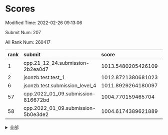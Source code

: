 # Scores

Modified Time: 2022-02-26 09:13:06

Submit Num: 207

All Rank Num: 260417

| rank |               submit               |       score        |       sigma        | pk_num |
| :--- | :--------------------------------- | :----------------- | :----------------- | :----- |
| 1    | cpp.21_12_24.submission-2b2ea0d7   | 1013.5480205426109 | 0.7902134126238014 | 5034   |
| 2    | jsonzb.test.test_1                 | 1012.8721380681023 | 0.8209561571863535 | 5028   |
| 6    | jsonzb.test.submission_level_4     | 1011.8929264180097 | 0.796342160499815  | 5036   |
| 57   | cpp.2022_01_09.submission-816672bd | 1004.770159465704  | 0.7182456711636109 | 5033   |
| 58   | cpp.2022_01_09.submission-5b0e3de2 | 1004.6174389621889 | 0.7097487968711088 | 5032   |


<details>
<summary>全部</summary>

| rank |                 submit                 |       score        |       sigma        | pk_num |
| :--- | :------------------------------------- | :----------------- | :----------------- | :----- |
| 1    | cpp.21_12_24.submission-2b2ea0d7       | 1013.5480205426109 | 0.7902134126238014 | 5034   |
| 2    | jsonzb.test.test_1                     | 1012.8721380681023 | 0.8209561571863535 | 5028   |
| 3    | gobigger.level_3.submission_level_3_4  | 1012.1804976508212 | 0.7801420276064903 | 5034   |
| 4    | gobigger.level_3.submission_level_3_21 | 1012.1713440397559 | 0.7699567302445647 | 5028   |
| 5    | gobigger.level_3.submission_level_3_27 | 1012.1086668506143 | 0.7870400363706253 | 5031   |
| 6    | jsonzb.test.submission_level_4         | 1011.8929264180097 | 0.796342160499815  | 5036   |
| 7    | gobigger.level_3.submission_level_3_48 | 1011.5644007154197 | 0.7641254024418161 | 5035   |
| 8    | gobigger.level_3.submission_level_3_47 | 1011.5502597920512 | 0.7851779294256868 | 5034   |
| 9    | gobigger.level_3.submission_level_3_14 | 1011.3902646781502 | 0.7923626983923867 | 5037   |
| 10   | gobigger.level_3.submission_level_3_18 | 1011.3413066430599 | 0.7762756277804387 | 5036   |
| 11   | gobigger.level_3.submission_level_3_17 | 1011.3106952282744 | 0.7836484778429103 | 5038   |
| 12   | gobigger.level_3.submission_level_3_31 | 1011.0894483273436 | 0.7741174904446355 | 5032   |
| 13   | gobigger.level_3.submission_level_3_13 | 1010.9505805304502 | 0.7559222363201501 | 5036   |
| 14   | gobigger.level_3.submission_level_3_49 | 1010.938612352385  | 0.7539882727139641 | 5032   |
| 15   | gobigger.level_3.submission_level_3_2  | 1010.9128151123452 | 0.7745435026975958 | 5030   |
| 16   | gobigger.level_3.submission_level_3_8  | 1010.7791039384148 | 0.7543560851455997 | 5036   |
| 17   | gobigger.level_3.submission_level_3_12 | 1010.7519925332803 | 0.7882900508022674 | 5032   |
| 18   | gobigger.level_3.submission_level_3_35 | 1010.7488560746906 | 0.759703397351688  | 5032   |
| 19   | gobigger.level_3.submission_level_3_25 | 1010.6598458354605 | 0.770831524136811  | 5028   |
| 20   | gobigger.level_3.submission_level_3_5  | 1010.4326349950762 | 0.7605572883735183 | 5035   |
| 21   | gobigger.level_3.submission_level_3_37 | 1010.3308048851118 | 0.7671229347720803 | 5028   |
| 22   | gobigger.level_3.submission_level_3_23 | 1010.2418998169762 | 0.7643564236091419 | 5032   |
| 23   | gobigger.level_3.submission_level_3_36 | 1010.2273408989107 | 0.7662373585517678 | 5035   |
| 24   | gobigger.level_3.submission_level_3_3  | 1010.1941719903494 | 0.7737580266199265 | 5028   |
| 25   | gobigger.level_3.submission_level_3_28 | 1009.9928787505771 | 0.7498990926834699 | 5036   |
| 26   | gobigger.level_3.submission_level_3_24 | 1009.9859273521009 | 0.7530275152903804 | 5035   |
| 27   | gobigger.level_3.submission_level_3_38 | 1009.9691051380072 | 0.7469800264048333 | 5036   |
| 28   | gobigger.level_3.submission_level_3_20 | 1009.9629348252845 | 0.7786080622339753 | 5035   |
| 29   | gobigger.level_3.submission_level_3_26 | 1009.8305994445377 | 0.7681965898076702 | 5030   |
| 30   | gobigger.level_3.submission_level_3_16 | 1009.8240432975172 | 0.7424391370911712 | 5028   |
| 31   | gobigger.level_3.submission_level_3_22 | 1009.7994497989957 | 0.7617376037295475 | 5030   |
| 32   | gobigger.level_3.submission_level_3_34 | 1009.7657768853094 | 0.7719084016242995 | 5027   |
| 33   | gobigger.level_3.submission_level_3_29 | 1009.7578933229631 | 0.7724018037370461 | 5031   |
| 34   | gobigger.level_3.submission_level_3_41 | 1009.6745488122036 | 0.7559045569849843 | 5033   |
| 35   | gobigger.level_3.submission_level_3_1  | 1009.6024741460977 | 0.7590195239122034 | 5036   |
| 36   | gobigger.level_3.submission_level_3_46 | 1009.600329923783  | 0.7560773955203043 | 5032   |
| 37   | gobigger.level_3.submission_level_3_40 | 1009.49344559874   | 0.7543558901485202 | 5027   |
| 38   | gobigger.level_3.submission_level_3_15 | 1009.4734622987065 | 0.7585342316054646 | 5035   |
| 39   | gobigger.level_3.submission_level_3_44 | 1009.4054977191912 | 0.7610614152141376 | 5028   |
| 40   | gobigger.level_3.submission_level_3_30 | 1009.2925452645599 | 0.7501098007705026 | 5039   |
| 41   | gobigger.level_3.submission_level_3_11 | 1009.26856340083   | 0.766985927931865  | 5033   |
| 42   | gobigger.level_3.submission_level_3_6  | 1009.228558580624  | 0.7425634250298729 | 5033   |
| 43   | gobigger.level_3.submission_level_3_33 | 1009.2278535747113 | 0.7457475919452979 | 5029   |
| 44   | gobigger.level_3.submission_level_3_19 | 1009.0252423105635 | 0.7443011826936711 | 5029   |
| 45   | gobigger.level_3.submission_level_3_10 | 1008.9983866542112 | 0.7534342414795312 | 5026   |
| 46   | gobigger.level_3.submission_level_3_32 | 1008.9641389862979 | 0.728432421648779  | 5029   |
| 47   | gobigger.level_3.submission_level_3_43 | 1008.916799009651  | 0.7480959174113287 | 5023   |
| 48   | gobigger.level_3.submission_level_3_0  | 1008.893604415554  | 0.7512570164320568 | 5031   |
| 49   | gobigger.level_3.submission_level_3_42 | 1008.8614532112784 | 0.7581457636015269 | 5032   |
| 50   | gobigger.level_3.submission_level_3_7  | 1008.7502834440193 | 0.7535486837153148 | 5034   |
| 51   | gobigger.level_3.submission_level_3_9  | 1008.6466533231103 | 0.768959540046652  | 5032   |
| 52   | gobigger.level_3.submission_level_3_39 | 1008.5617786137994 | 0.7514018870224913 | 5029   |
| 53   | gobigger.level_3.submission_level_3_45 | 1008.0731491433702 | 0.7639394531184366 | 5035   |
| 54   | gobigger.level_1.submission_level_1_46 | 1005.2037079955523 | 0.7128543690335216 | 5032   |
| 55   | gobigger.level_1.submission_level_1_7  | 1004.8547925350897 | 0.7258017841098809 | 5029   |
| 56   | gobigger.level_1.submission_level_1_1  | 1004.8032196925399 | 0.7223816000900692 | 5028   |
| 57   | cpp.2022_01_09.submission-816672bd     | 1004.770159465704  | 0.7182456711636109 | 5033   |
| 58   | cpp.2022_01_09.submission-5b0e3de2     | 1004.6174389621889 | 0.7097487968711088 | 5032   |
| 59   | gobigger.level_1.submission_level_1_17 | 1004.5994326634126 | 0.7363614288041385 | 5040   |
| 60   | gobigger.level_1.submission_level_1_35 | 1004.583750922883  | 0.7239516874672323 | 5031   |
| 61   | gobigger.level_1.submission_level_1_37 | 1004.5578732840902 | 0.7176718093686162 | 5027   |
| 62   | gobigger.level_1.submission_level_1_16 | 1004.3690733496475 | 0.7306964193281689 | 5031   |
| 63   | gobigger.level_1.submission_level_1_45 | 1004.3178486496868 | 0.7071649012137116 | 5030   |
| 64   | gobigger.level_1.submission_level_1_38 | 1004.2928122962071 | 0.7108129937419766 | 5032   |
| 65   | gobigger.level_1.submission_level_1_32 | 1004.0658144677361 | 0.7156802963368991 | 5032   |
| 66   | gobigger.level_1.submission_level_1_30 | 1004.0465027969157 | 0.7248295424351965 | 5027   |
| 67   | gobigger.level_1.submission_level_1_5  | 1003.9725037281461 | 0.7239827751551403 | 5028   |
| 68   | gobigger.level_1.submission_level_1_4  | 1003.9647979648694 | 0.7302897291149641 | 5029   |
| 69   | gobigger.level_1.submission_level_1_22 | 1003.8791284917804 | 0.7226717791586407 | 5027   |
| 70   | gobigger.level_1.submission_level_1_27 | 1003.759946726893  | 0.7100869344250033 | 5030   |
| 71   | gobigger.level_1.submission_level_1_26 | 1003.5245365399912 | 0.7206483594898332 | 5028   |
| 72   | gobigger.level_1.submission_level_1_3  | 1003.4305550092809 | 0.7192616443518322 | 5033   |
| 73   | gobigger.level_1.submission_level_1_33 | 1003.4232466032205 | 0.7205134691157141 | 5027   |
| 74   | gobigger.level_1.submission_level_1_34 | 1003.3800925775597 | 0.7210644760536351 | 5036   |
| 75   | gobigger.level_1.submission_level_1_29 | 1003.3620363754758 | 0.7210951851103506 | 5031   |
| 76   | gobigger.level_1.submission_level_1_41 | 1003.2453215334397 | 0.7171407291570636 | 5032   |
| 77   | gobigger.level_1.submission_level_1_43 | 1003.2126244439554 | 0.7081702838271454 | 5031   |
| 78   | gobigger.level_1.submission_level_1_6  | 1003.1788437331595 | 0.7158619399737076 | 5034   |
| 79   | gobigger.level_1.submission_level_1_31 | 1003.1450652000581 | 0.7154748332099623 | 5035   |
| 80   | gobigger.level_1.submission_level_1_18 | 1003.0990390323067 | 0.7125954678818487 | 5027   |
| 81   | gobigger.level_1.submission_level_1_14 | 1002.9881104002025 | 0.7200189831058181 | 5034   |
| 82   | gobigger.level_1.submission_level_1_21 | 1002.9776741387897 | 0.7207081354592043 | 5033   |
| 83   | gobigger.level_1.submission_level_1_49 | 1002.9195972131697 | 0.7064495667178036 | 5030   |
| 84   | gobigger.level_1.submission_level_1_25 | 1002.8276915103094 | 0.714566925330432  | 5028   |
| 85   | gobigger.level_1.submission_level_1_19 | 1002.8028026858009 | 0.7306845498811166 | 5031   |
| 86   | gobigger.level_1.submission_level_1_20 | 1002.7962288276565 | 0.7251040742162319 | 5033   |
| 87   | gobigger.level_1.submission_level_1_13 | 1002.7950395297905 | 0.7035363921068399 | 5032   |
| 88   | gobigger.level_1.submission_level_1_15 | 1002.7842798200335 | 0.708131043887528  | 5033   |
| 89   | gobigger.level_1.submission_level_1_2  | 1002.7780553740581 | 0.7186192908986929 | 5032   |
| 90   | gobigger.level_1.submission_level_1_10 | 1002.7675125392058 | 0.7138069412248559 | 5026   |
| 91   | gobigger.level_1.submission_level_1_23 | 1002.7156138972498 | 0.7252554453706559 | 5027   |
| 92   | gobigger.level_1.submission_level_1_24 | 1002.7111708429536 | 0.7093650899512713 | 5032   |
| 93   | gobigger.level_1.submission_level_1_0  | 1002.5362150616852 | 0.7161567787584612 | 5035   |
| 94   | gobigger.level_1.submission_level_1_11 | 1002.5083721649805 | 0.7142823191760703 | 5035   |
| 95   | gobigger.level_1.submission_level_1_42 | 1002.4833786362824 | 0.7119099957002675 | 5032   |
| 96   | gobigger.level_1.submission_level_1_44 | 1002.3296550527303 | 0.7127231067441018 | 5027   |
| 97   | gobigger.level_1.submission_level_1_39 | 1002.2320103383735 | 0.7268518508742537 | 5034   |
| 98   | gobigger.level_1.submission_level_1_40 | 1002.1847894396399 | 0.7107300630092334 | 5035   |
| 99   | gobigger.level_1.submission_level_1_36 | 1002.1817110631702 | 0.7237902797396162 | 5035   |
| 100  | gobigger.level_1.submission_level_1_48 | 1002.1473500741567 | 0.7186294171429025 | 5035   |
| 101  | gobigger.level_1.submission_level_1_47 | 1002.131957492901  | 0.7157316390530641 | 5035   |
| 102  | gobigger.level_1.submission_level_1_9  | 1002.1130196195385 | 0.7230466342482625 | 5029   |
| 103  | gobigger.level_1.submission_level_1_8  | 1002.0574177784558 | 0.7185534383846514 | 5026   |
| 104  | gobigger.level_1.submission_level_1_12 | 1001.5145316651028 | 0.7130198233264746 | 5031   |
| 105  | gobigger.level_1.submission_level_1_28 | 1001.5115773526336 | 0.7124079855847729 | 5027   |
| 106  | gobigger.random.submission_random_8    | 997.0841432463908  | 0.7092278075069552 | 5031   |
| 107  | gobigger.random.submission_random_12   | 997.0153866162203  | 0.7022704485686347 | 5033   |
| 108  | gobigger.random.submission_random_45   | 996.7378641842862  | 0.6990619905421229 | 5027   |
| 109  | gobigger.random.submission_random_28   | 996.7357707654752  | 0.7063246797353196 | 5033   |
| 110  | gobigger.random.submission_random_9    | 996.6844505071622  | 0.7183787590078264 | 5040   |
| 111  | gobigger.random.submission_random_18   | 996.6697356763297  | 0.7176835198765421 | 5034   |
| 112  | gobigger.random.submission_random_33   | 996.6311764284385  | 0.7144954749434389 | 5038   |
| 113  | gobigger.random.submission_random_38   | 996.6019143878267  | 0.7006929008216894 | 5032   |
| 114  | gobigger.random.submission_random_42   | 996.5847768298904  | 0.7008498993551578 | 5034   |
| 115  | gobigger.random.submission_random_37   | 996.5647144013807  | 0.7094414878704879 | 5036   |
| 116  | gobigger.random.submission_random_10   | 996.5134961982286  | 0.697910244512865  | 5035   |
| 117  | gobigger.random.submission_random_41   | 996.4475540724318  | 0.7062179805178492 | 5039   |
| 118  | gobigger.random.submission_random_6    | 996.333556887147   | 0.7069036545596328 | 5035   |
| 119  | gobigger.random.submission_random_43   | 996.3256553985985  | 0.6996513509498659 | 5035   |
| 120  | gobigger.random.submission_random_35   | 996.2659046701408  | 0.7067367200979685 | 5029   |
| 121  | gobigger.random.submission_random_19   | 996.2280228148462  | 0.6992764361550202 | 5026   |
| 122  | gobigger.random.submission_random_11   | 996.2279257039805  | 0.6988489162241315 | 5032   |
| 123  | gobigger.random.submission_random_40   | 996.1585862921471  | 0.6974316249254048 | 5028   |
| 124  | gobigger.random.submission_random_26   | 996.0772596313473  | 0.703263007363165  | 5031   |
| 125  | gobigger.random.submission_random_2    | 996.074043175626   | 0.722923244961599  | 5032   |
| 126  | gobigger.random.submission_random_22   | 995.954032704339   | 0.7178684719816874 | 5032   |
| 127  | gobigger.random.submission_random_48   | 995.8593881509113  | 0.7043372307644103 | 5030   |
| 128  | gobigger.random.submission_random_13   | 995.8481041052767  | 0.7024509993579457 | 5028   |
| 129  | gobigger.random.submission_random_20   | 995.8366786903027  | 0.7118588035659752 | 5037   |
| 130  | gobigger.random.submission_random_34   | 995.8276913798851  | 0.7118429115656723 | 5038   |
| 131  | gobigger.random.submission_random_32   | 995.7601154840963  | 0.7104838248859737 | 5036   |
| 132  | gobigger.random.submission_random_7    | 995.744140009849   | 0.7033597230283825 | 5026   |
| 133  | gobigger.random.submission_random_21   | 995.7226480800987  | 0.7028598129413882 | 5037   |
| 134  | gobigger.random.submission_random_14   | 995.6913707102983  | 0.7220814459902005 | 5034   |
| 135  | gobigger.random.submission_random_24   | 995.6544308561784  | 0.7112011363630348 | 5031   |
| 136  | gobigger.random.submission_random_44   | 995.5727609249008  | 0.7087190428690218 | 5032   |
| 137  | gobigger.random.submission_random_4    | 995.5637719648495  | 0.7000063448771072 | 5028   |
| 138  | gobigger.random.submission_random_25   | 995.5347276145156  | 0.7184056536169005 | 5031   |
| 139  | gobigger.random.submission_random_5    | 995.5301388662107  | 0.6999169431195131 | 5031   |
| 140  | gobigger.random.submission_random_31   | 995.4619886904458  | 0.7123336751263345 | 5033   |
| 141  | gobigger.random.submission_random_36   | 995.4396147564328  | 0.7052266589114231 | 5032   |
| 142  | gobigger.random.submission_random_0    | 995.4017909972273  | 0.7197028805852668 | 5035   |
| 143  | gobigger.random.submission_random_16   | 995.4012706727547  | 0.7132901563046397 | 5034   |
| 144  | gobigger.random.submission_random_39   | 995.3119835737035  | 0.7142265075602021 | 5030   |
| 145  | gobigger.random.submission_random_17   | 995.2967564199513  | 0.7128234160551143 | 5030   |
| 146  | gobigger.random.submission_random_27   | 995.1729229271598  | 0.7044450685330171 | 5032   |
| 147  | gobigger.random.submission_random_30   | 995.1701766508492  | 0.7134862145096975 | 5038   |
| 148  | gobigger.random.submission_random_47   | 995.1645480100764  | 0.7184198160635521 | 5031   |
| 149  | gobigger.random.submission_random_49   | 995.1639515220238  | 0.7149449154497496 | 5035   |
| 150  | gobigger.random.submission_random_1    | 995.1335328156003  | 0.6987755804467181 | 5031   |
| 151  | gobigger.random.submission_random_15   | 994.9820538181476  | 0.7051112402618425 | 5028   |
| 152  | gobigger.random.submission_random_23   | 994.9096972967216  | 0.7058553943765127 | 5037   |
| 153  | gobigger.random.submission_random_46   | 994.8288141527067  | 0.7053863516064972 | 5034   |
| 154  | gobigger.random.submission_random_29   | 994.707955498605   | 0.7338208859064883 | 5032   |
| 155  | gobigger.level_2.submission_level_2_26 | 994.590593802159   | 0.7226226636286114 | 5038   |
| 156  | gobigger.random.submission_random_3    | 994.5321192424468  | 0.7144915778468244 | 5034   |
| 157  | gobigger.level_2.submission_level_2_29 | 994.5004514393677  | 0.7298897456248911 | 5028   |
| 158  | gobigger.level_2.submission_level_2_1  | 993.9765100302047  | 0.7322204782388168 | 5038   |
| 159  | gobigger.level_2.submission_level_2_44 | 993.440213707879   | 0.7384644567514844 | 5035   |
| 160  | gobigger.level_2.submission_level_2_4  | 993.4128227175876  | 0.7350586861562733 | 5035   |
| 161  | gobigger.level_2.submission_level_2_40 | 993.3670965133023  | 0.741984274224047  | 5030   |
| 162  | gobigger.level_2.submission_level_2_10 | 993.3295520421352  | 0.739370949635298  | 5032   |
| 163  | gobigger.level_2.submission_level_2_6  | 993.2060578030506  | 0.7262652972347274 | 5030   |
| 164  | gobigger.level_2.submission_level_2_2  | 993.0396580036057  | 0.7301267942236507 | 5029   |
| 165  | gobigger.level_2.submission_level_2_9  | 992.9835326971547  | 0.7308026734820563 | 5031   |
| 166  | gobigger.level_2.submission_level_2_48 | 992.9461717819939  | 0.7385505350072366 | 5036   |
| 167  | gobigger.level_2.submission_level_2_18 | 992.8944862852123  | 0.7422546246158758 | 5030   |
| 168  | gobigger.level_2.submission_level_2_39 | 992.8667543196506  | 0.7460281182985737 | 5035   |
| 169  | gobigger.level_2.submission_level_2_36 | 992.851401419976   | 0.746306368788366  | 5027   |
| 170  | gobigger.level_2.submission_level_2_17 | 992.8069248707849  | 0.7442190918713291 | 5035   |
| 171  | gobigger.level_2.submission_level_2_24 | 992.71499087479    | 0.7337746953782676 | 5040   |
| 172  | gobigger.level_2.submission_level_2_12 | 992.7141184389737  | 0.729392454016531  | 5029   |
| 173  | gobigger.level_2.submission_level_2_19 | 992.5732465149381  | 0.7443328166917811 | 5032   |
| 174  | gobigger.level_2.submission_level_2_25 | 992.5152890738258  | 0.7301385427663878 | 5036   |
| 175  | gobigger.level_2.submission_level_2_37 | 992.3561550060627  | 0.7341848467357236 | 5034   |
| 176  | gobigger.level_2.submission_level_2_11 | 992.3372078378834  | 0.7590616062830285 | 5037   |
| 177  | gobigger.level_2.submission_level_2_30 | 992.3093450938493  | 0.7380757640092537 | 5034   |
| 178  | gobigger.level_2.submission_level_2_28 | 992.2540108319275  | 0.7437455551028183 | 5036   |
| 179  | gobigger.level_2.submission_level_2_35 | 992.2518248571247  | 0.7382234168714928 | 5038   |
| 180  | gobigger.level_2.submission_level_2_23 | 992.2015421275565  | 0.7380091182590319 | 5033   |
| 181  | gobigger.level_2.submission_level_2_5  | 992.1229772868721  | 0.7411878800468296 | 5034   |
| 182  | gobigger.level_2.submission_level_2_20 | 991.9347069494105  | 0.7495434403869877 | 5033   |
| 183  | gobigger.level_2.submission_level_2_7  | 991.9340555559976  | 0.7373114545444339 | 5036   |
| 184  | gobigger.level_2.submission_level_2_34 | 991.9219821752432  | 0.7337518094640981 | 5028   |
| 185  | gobigger.level_2.submission_level_2_38 | 991.8420442452702  | 0.7378519346232166 | 5032   |
| 186  | gobigger.level_2.submission_level_2_33 | 991.8360274613286  | 0.7384454567828762 | 5035   |
| 187  | gobigger.level_2.submission_level_2_41 | 991.8278111600448  | 0.7211572523650329 | 5036   |
| 188  | gobigger.level_2.submission_level_2_14 | 991.7993190215989  | 0.7463720548604175 | 5026   |
| 189  | gobigger.level_2.submission_level_2_22 | 991.7795130963855  | 0.7459830772558099 | 5029   |
| 190  | gobigger.level_2.submission_level_2_43 | 991.6918874567444  | 0.7590346569530028 | 5033   |
| 191  | gobigger.level_2.submission_level_2_49 | 991.6750674541789  | 0.7516483608524327 | 5039   |
| 192  | gobigger.level_2.submission_level_2_13 | 991.6076880467708  | 0.753442420276165  | 5034   |
| 193  | gobigger.level_2.submission_level_2_31 | 991.5975649322341  | 0.7360524754580339 | 5032   |
| 194  | gobigger.level_2.submission_level_2_21 | 991.5367622292105  | 0.7523625535116677 | 5031   |
| 195  | gobigger.level_2.submission_level_2_0  | 991.5323671938805  | 0.7592963997647015 | 5031   |
| 196  | gobigger.level_2.submission_level_2_46 | 991.5107260794533  | 0.7459707620657919 | 5027   |
| 197  | gobigger.level_2.submission_level_2_3  | 991.4353882146992  | 0.7427956829896859 | 5039   |
| 198  | gobigger.level_2.submission_level_2_45 | 991.4020501479274  | 0.737708930172738  | 5033   |
| 199  | gobigger.level_2.submission_level_2_32 | 991.2345845203702  | 0.7548059764484305 | 5027   |
| 200  | gobigger.level_2.submission_level_2_27 | 991.1635635210002  | 0.7448764779045354 | 5031   |
| 201  | gobigger.level_2.submission_level_2_8  | 991.1622769636207  | 0.7416858324176986 | 5038   |
| 202  | gobigger.level_2.submission_level_2_42 | 990.9876114818633  | 0.7618461481170384 | 5035   |
| 203  | gobigger.level_2.submission_level_2_15 | 990.8567013899083  | 0.7686569016595083 | 5037   |
| 204  | gobigger.level_2.submission_level_2_16 | 990.705106140065   | 0.7670084993779432 | 5032   |
| 205  | gobigger.level_2.submission_level_2_47 | 990.2873380550731  | 0.7757688682137063 | 5032   |
| 206  | gobigger.none.submission_none_1        | 978.0434202199239  | 1.370586169591067  | 5029   |
| 207  | gobigger.none.submission_none_0        | 976.6153933919426  | 1.3607225525662978 | 5028   |

</details>